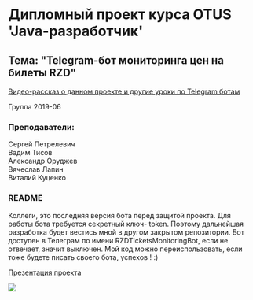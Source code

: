 # Дипломный проект курса OTUS 'Java-разработчик'

## Тема: "Telegram-бот мониторинга цен на билеты RZD"
[Видео-рассказ о данном проекте и другие уроки по Telegram ботам](https://youtu.be/X49LG8JhcGQ)


Группа 2019-06

### Преподаватели:

Сергей Петрелевич <br />
Вадим Тисов <br />
Александр Оруджев <br />
Вячеслав Лапин <br />
Виталий Куценко <br />

### README
Коллеги, это последняя версия бота перед защитой проекта. Для работы бота требуется секретный ключ- token. Поэтому дальнейшая разработка будет вестись мной в другом закрытом репозитории. Бот доступен в Телеграм по имени RZDTicketsMonitoringBot, если не отвечает, значит выключен.
Мой код можно переиспользовать, если тоже будете писать своего бота, успехов ! :)

[Презентация проекта](https://github.com/SergioViacheslaev/RZDTicketsMonitoring-TelegramBot/raw/master/Java%20%D0%BF%D1%80%D0%BE%D0%B5%D0%BA%D1%82%D0%BD%D0%B0%D1%8F%20%D1%80%D0%B0%D0%B1%D0%BE%D1%82%D0%B0%20OTUS_%D0%92%D1%8F%D1%87%D0%B5%D1%81%D0%BB%D0%B0%D0%B5%D0%B2%20%D0%A1%D0%B5%D1%80%D0%B3%D0%B5%D0%B9.odp)

![](https://user-images.githubusercontent.com/49530516/73189195-0f0ffe80-4135-11ea-82fd-5866babddffc.jpg)
